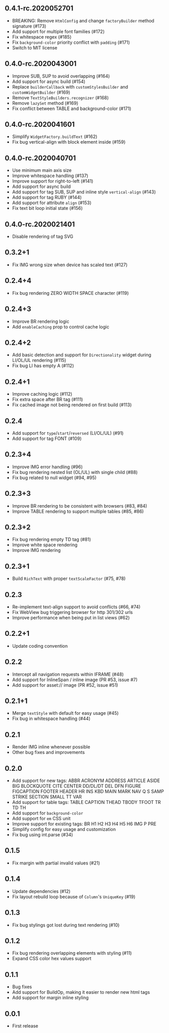 ## 0.4.1-rc.2020052701

* BREAKING: Remove `HtmlConfig` and change `factoryBuilder` method signature (#173)
* Add support for multiple font families (#172)
* Fix whitespace regex (#185)
* Fix `background-color` priority conflict with `padding` (#171)
* Switch to MIT license

## 0.4.0-rc.2020043001

* Improve SUB, SUP to avoid overlapping (#164)
* Add support for async build (#154)
* Replace `builderCallback` with `customStylesBuilder` and `customWidgetBuilder` (#169)
* Remove `TextStyleBuilders.recognizer` (#168)
* Remove `lazySet` method (#169)
* Fix conflict between TABLE and background-color (#171)

## 0.4.0-rc.2020041601

* Simplify `WidgetFactory.buildText` (#162)
* Fix bug vertical-align with block element inside (#159)

## 0.4.0-rc.2020040701

* Use minimum main axis size
* Improve whitespace handling (#137)
* Improve support for right-to-left (#141)
* Add support for async build
* Add support for tag SUB, SUP and inline style `vertical-align` (#143)
* Add support for tag RUBY (#144)
* Add support for attribute `align` (#153) 
* Fix text bit loop initial state (#156)

## 0.4.0-rc.2020021401

* Disable rendering of tag SVG

## 0.3.2+1

* Fix IMG wrong size when device has scaled text (#127)

## 0.2.4+4

* Fix bug rendering ZERO WIDTH SPACE character (#119)

## 0.2.4+3

* Improve BR rendering logic
* Add `enableCaching` prop to control cache logic

## 0.2.4+2

* Add basic detection and support for `Directionality` widget during LI/OL/UL rendering (#115)
* Fix bug LI has empty A (#112)

## 0.2.4+1

* Improve caching logic (#112)
* Fix extra space after BR tag (#111)
* Fix cached image not being rendered on first build (#113)

## 0.2.4

* Add support for `type`/`start`/`reversed` (LI/OL/UL) (#91)
* Add support for tag FONT (#109)

## 0.2.3+4

* Improve IMG error handling (#96)
* Fix bug rendering nested list (OL/UL) with single child (#88)
* Fix bug related to null widget (#94, #95)

## 0.2.3+3

* Improve BR rendering to be consistent with browsers (#83, #84)
* Improve TABLE rendering to support multiple tables (#85, #86)

## 0.2.3+2

* Fix bug rendering empty TD tag (#81)
* Improve white space rendering
* Improve IMG rendering

## 0.2.3+1

* Build `RichText` with proper `textScaleFactor` (#75, #78)

## 0.2.3

* Re-implement text-align support to avoid conflicts (#66, #74)
* Fix WebView bug triggering browser for http 301/302 urls
* Improve performance when being put in list views (#62)

## 0.2.2+1

* Update coding convention

## 0.2.2

* Intercept all navigation requests within IFRAME (#48)
* Add support for InlineSpan / inline image (PR #53, issue #7)
* Add support for asset:// image (PR #52, issue #51)

## 0.2.1+1

* Merge `textStyle` with default for easy usage (#45)
* Fix bug in whitespace handling (#44)

## 0.2.1

* Render IMG inline whenever possible
* Other bug fixes and improvements

## 0.2.0

* Add support for new tags:
  ABBR ACRONYM ADDRESS ARTICLE ASIDE BIG BLOCKQUOTE CITE CENTER DD/DL/DT DEL DFN
  FIGURE FIGCAPTION FOOTER HEADER HR INS KBD MAIN MARK NAV Q S SAMP STRIKE SECTION
  SMALL TT VAR
* Add support for table tags: TABLE CAPTION THEAD TBODY TFOOT TR TD TH
* Add support for `background-color`
* Add support for `em` CSS unit
* Improve support for existing tags: BR H1 H2 H3 H4 H5 H6 IMG P PRE
* Simplify config for easy usage and customization
* Fix bug using int.parse (#34)

## 0.1.5

* Fix margin with partial invalid values (#21)

## 0.1.4

* Update dependencies (#12)
* Fix layout rebuild loop because of `Column`'s `UniqueKey` (#19)

## 0.1.3

* Fix bug stylings got lost during text rendering (#10)

## 0.1.2

* Fix bug rendering overlapping elements with styling (#11)
* Expand CSS color hex values support

## 0.1.1

* Bug fixes
* Add support for BuildOp, making it easier to render new html tags
* Add support for margin inline styling

## 0.0.1

* First release

